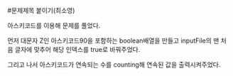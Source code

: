 #문제제목 붙이기(최소영)

아스키코드를 이용해 문제를 풀었다.

먼저 대문자 Z인 아스키코드90을 포함하는 boolean배열을 만들고 inputFile의 맨 처음 글자에 맞추어 해당 인덱스를 true로 바꿔주었다.

그리고 나서 아스키코드가 연속되는 수를 counting해 연속된 값을 출력시켜주었다.
